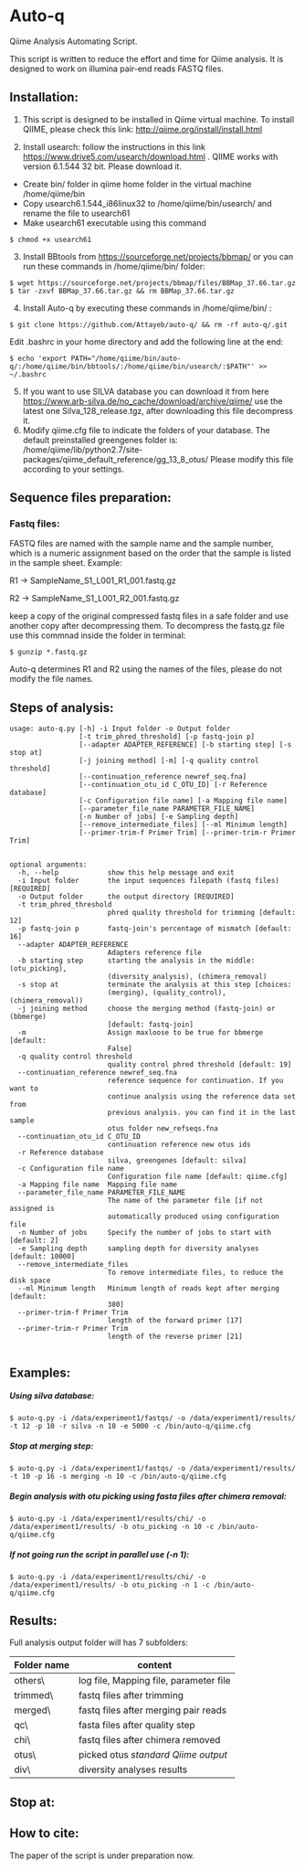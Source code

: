 # Auto-q
Qiime Analysis Automating Script.

This script is written to reduce the effort and time for Qiime analysis.
It is designed to work on illumina pair-end reads FASTQ files.

## Installation:
1. This script is designed to be installed in Qiime virtual machine. To install QIIME, please check this link: <http://qiime.org/install/install.html>

2. Install usearch: follow the instructions in this link  <https://www.drive5.com/usearch/download.html> . QIIME works with version 6.1.544 32 bit. Please download it. 

* Create bin/ folder in qiime home folder in the virtual machine /home/qiime/bin
* Copy usearch6.1.544_i86linux32 to /home/qiime/bin/usearch/ and rename the file to usearch61
* Make usearch61 executable using this command
```
$ chmod +x usearch61
``` 

3. Install BBtools from <https://sourceforge.net/projects/bbmap/> or you can run these commands in /home/qiime/bin/ folder: 

```buildoutcfg
$ wget https://sourceforge.net/projects/bbmap/files/BBMap_37.66.tar.gz
$ tar -zxvf BBMap_37.66.tar.gz && rm BBMap_37.66.tar.gz

```

4. Install Auto-q by executing these commands in /home/qiime/bin/ :
```buildoutcfg
$ git clone https://github.com/Attayeb/auto-q/ && rm -rf auto-q/.git 
```
Edit .bashrc in your home directory and add the following line at the end:
```buildoutcfg
$ echo 'export PATH="/home/qiime/bin/auto-q/:/home/qiime/bin/bbtools/:/home/qiime/bin/usearch/:$PATH"' >> ~/.bashrc
```

5. If you want to use SILVA database you can download it from here <https://www.arb-silva.de/no_cache/download/archive/qiime/> use the latest one Silva_128_release.tgz, after downloading this file decompress it.
6. Modify qiime.cfg file to indicate the folders of your database. The default preinstalled greengenes folder is: /home/qiime/lib/python2.7/site-packages/qiime_default_reference/gg_13_8_otus/
 Please modify this file according to your settings.

## Sequence files preparation:
### Fastq files: 
FASTQ files are named with the sample name and the sample number, which is a numeric assignment based on the order that the sample is listed in the sample sheet. Example:
                     
R1 &rarr;  SampleName_S1_L001_R1_001.fastq.gz 

R2 &rarr;  SampleName_S1_L001_R2_001.fastq.gz

keep a copy of the original compressed fastq files in a safe folder and use another copy after 
decompressing them. To decompress the fastq.gz file use this commnad inside the folder in terminal:
```
$ gunzip *.fastq.gz
``` 
Auto-q determines R1 and R2 using the names of the files, please do not modify the file names.

## Steps of analysis:


```
usage: auto-q.py [-h] -i Input folder -o Output folder
                 [-t trim_phred_threshold] [-p fastq-join p]
                 [--adapter ADAPTER_REFERENCE] [-b starting step] [-s stop at]
                 [-j joining method] [-m] [-q quality control threshold]
                 [--continuation_reference newref_seq.fna]
                 [--continuation_otu_id C_OTU_ID] [-r Reference database]
                 [-c Configuration file name] [-a Mapping file name]
                 [--parameter_file_name PARAMETER_FILE_NAME]
                 [-n Number of jobs] [-e Sampling depth]
                 [--remove_intermediate_files] [--ml Minimum length]
                 [--primer-trim-f Primer Trim] [--primer-trim-r Primer Trim]


```


```
optional arguments:
  -h, --help            show this help message and exit
  -i Input folder       the input sequences filepath (fastq files) [REQUIRED]
  -o Output folder      the output directory [REQUIRED]
  -t trim_phred_threshold
                        phred quality threshold for trimming [default: 12]
  -p fastq-join p       fastq-join's percentage of mismatch [default: 16]
  --adapter ADAPTER_REFERENCE
                        Adapters reference file
  -b starting step      starting the analysis in the middle: (otu_picking),
                        (diversity_analysis), (chimera_removal)
  -s stop at            terminate the analysis at this step [choices:
                        (merging), (quality_control), (chimera_removal))
  -j joining method     choose the merging method (fastq-join) or (bbmerge)
                        [default: fastq-join]
  -m                    Assign maxloose to be true for bbmerge [default:
                        False]
  -q quality control threshold
                        quality control phred threshold [default: 19]
  --continuation_reference newref_seq.fna
                        reference sequence for continuation. If you want to
                        continue analysis using the reference data set from
                        previous analysis. you can find it in the last sample
                        otus folder new_refseqs.fna
  --continuation_otu_id C_OTU_ID
                        continuation reference new otus ids
  -r Reference database
                        silva, greengenes [default: silva]
  -c Configuration file name
                        Configuration file name [default: qiime.cfg]
  -a Mapping file name  Mapping file name
  --parameter_file_name PARAMETER_FILE_NAME
                        The name of the parameter file [if not assigned is
                        automatically produced using configuration file
  -n Number of jobs     Specify the number of jobs to start with [default: 2]
  -e Sampling depth     sampling depth for diversity analyses [default: 10000]
  --remove_intermediate_files
                        To remove intermediate files, to reduce the disk space
  --ml Minimum length   Minimum length of reads kept after merging [default:
                        380]
  --primer-trim-f Primer Trim
                        length of the forward primer [17]
  --primer-trim-r Primer Trim
                        length of the reverse primer [21]


```

## Examples:


##### Using silva database:
```
$ auto-q.py -i /data/experiment1/fastqs/ -o /data/experiment1/results/ -t 12 -p 10 -r silva -n 10 -e 5000 -c /bin/auto-q/qiime.cfg 
```

##### Stop at merging step:
```buildoutcfg
$ auto-q.py -i /data/experiment1/fastqs/ -o /data/experiment1/results/ -t 10 -p 16 -s merging -n 10 -c /bin/auto-q/qiime.cfg
```

##### Begin analysis with otu picking using fasta files after chimera removal:
```buildoutcfg
$ auto-q.py -i /data/experiment1/results/chi/ -o /data/experiment1/results/ -b otu_picking -n 10 -c /bin/auto-q/qiime.cfg
```

##### If not going run the script in parallel use (-n 1):

```buildoutcfg
$ auto-q.py -i /data/experiment1/results/chi/ -o /data/experiment1/results/ -b otu_picking -n 1 -c /bin/auto-q/qiime.cfg
```

## Results:
Full analysis output folder will has 7 subfolders:

| Folder name | content                                   |
|-------------|-------------------------------------------|
| others\     | log file, Mapping file, parameter file    |
| trimmed\    | fastq files after trimming                |
| merged\     | fastq files after merging pair reads      |
| qc\         | fasta files after quality step            | 
| chi\        | fastq files after chimera removed         | 
| otus\       | picked otus *standard Qiime output*       |
| div\        | diversity analyses results                |

## Stop at:



## How to cite:
The paper of the script is under preparation now.
